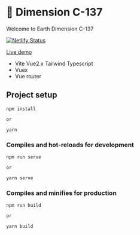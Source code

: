 # 👋  Dimension C-137

Welcome to Earth Dimension C-137

[![Netlify Status](https://api.netlify.com/api/v1/badges/59dd54ff-f43b-4a2c-bcfc-d9a31a3d2bf3/deploy-status)](https://app.netlify.com/sites/dimension-c137/deploys)

[Live demo](https://dimension-c137.netlify.app)

- Vite Vue2.x Tailwind Typescript
- Vuex
- Vue router

## Project setup

```
npm install

or

yarn
```

### Compiles and hot-reloads for development

```
npm run serve

or

yarn serve
```

### Compiles and minifies for production

```
npm run build

or

yarn build
```
